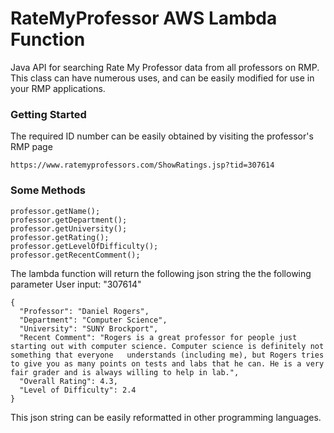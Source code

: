 # RateMyProfessor AWS Lambda Function
Java API for searching Rate My Professor data from all professors on RMP. This class can have numerous uses, and can be easily modified for use in your RMP applications.

### Getting Started


The required ID number can be easily obtained by visiting the professor's RMP page

```url
https://www.ratemyprofessors.com/ShowRatings.jsp?tid=307614
```
### Some Methods

```
professor.getName();
professor.getDepartment();
professor.getUniversity();
professor.getRating();
professor.getLevelOfDifficulty();
professor.getRecentComment();
```

The lambda function will return the following json string the the following parameter User input: "307614"
```
{
  "Professor": "Daniel Rogers",
  "Department": "Computer Science",
  "University": "SUNY Brockport",
  "Recent Comment": "Rogers is a great professor for people just starting out with computer science. Computer science is definitely not something that everyone   understands (including me), but Rogers tries to give you as many points on tests and labs that he can. He is a very fair grader and is always willing to help in lab.",
  "Overall Rating": 4.3,
  "Level of Difficulty": 2.4
}

```
This json string can be easily reformatted in other programming languages.
